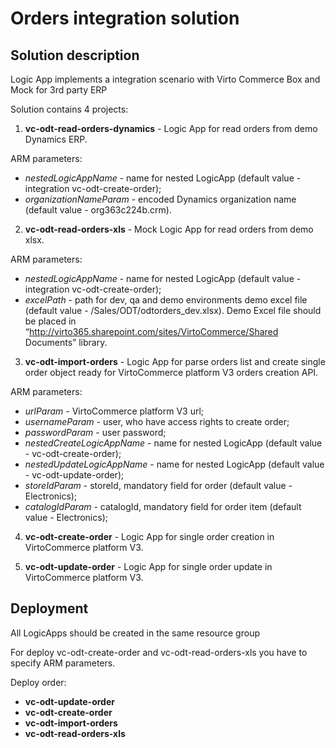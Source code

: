 # Orders integration solution

## Solution description

Logic App implements a integration scenario with Virto Commerce Box and Mock for 3rd party ERP

Solution contains 4 projects:

1. **vc-odt-read-orders-dynamics** - Logic App for read orders from demo Dynamics ERP.

ARM parameters:

* *nestedLogicAppName* - name for nested LogicApp (default value - integration vc-odt-create-order);
* *organizationNameParam* - encoded Dynamics organization name (default value - org363c224b.crm). 


2. **vc-odt-read-orders-xls** - Mock Logic App for read orders from demo xlsx.

ARM parameters:

* *nestedLogicAppName* - name for nested LogicApp (default value - integration vc-odt-create-order);
* *excelPath* - path for dev, qa and demo environments demo excel file (default value - /Sales/ODT/odtorders_dev.xlsx). Demo Excel file should be placed in “http://virto365.sharepoint.com/sites/VirtoCommerce/Shared Documents” library.

3. **vc-odt-import-orders** - Logic App for parse orders list and create single order object ready for VirtoCommerce platform V3 orders creation API.

ARM parameters:

* *urlParam* - VirtoCommerce platform V3 url;
* *usernameParam* - user, who have access rights to create order;
* *passwordParam* - user password;
* *nestedCreateLogicAppName* - name for nested LogicApp (default value - vc-odt-create-order);
* *nestedUpdateLogicAppName* - name for nested LogicApp (default value - vc-odt-update-order);
* *storeIdParam* - storeId, mandatory field for order (default value - Electronics);
* *catalogIdParam* - catalogId, mandatory field for order item (default value - Electronics);

4. **vc-odt-create-order** - Logic App for single order creation in VirtoCommerce platform V3.

5. **vc-odt-update-order** - Logic App for single order update in VirtoCommerce platform V3.

## Deployment

All LogicApps should be created in the same resource group

For deploy vc-odt-create-order and vc-odt-read-orders-xls you have to specify ARM parameters.

Deploy order:

* **vc-odt-update-order**
* **vc-odt-create-order**
* **vc-odt-import-orders**
* **vc-odt-read-orders-xls**
